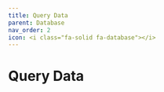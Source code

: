 ```yaml
---
title: Query Data
parent: Database
nav_order: 2
icon: <i class="fa-solid fa-database"></i>
---
```

# Query Data